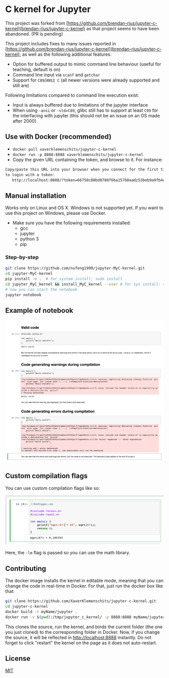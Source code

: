 # C kernel for Jupyter

This project was forked from [https://github.com/brendan-rius/jupyter-c-kernel](brendan-rius/jupyter-c-kernel) as that project seems to have been abandoned. (PR is pending)

This project includes fixes to many issues reported in [https://github.com/brendan-rius/jupyter-c-kernel](brendan-rius/jupyter-c-kernel), as well as the following additional features:

* Option for buffered output to mimic command line behaviour (useful for teaching, default is on)
* Command line input via `scanf` and `getchar`
* Support for `C89`/`ANSI C` (all newer versions were already supported and still are)

Following limitations compared to command line execution exist:

* Input is always buffered due to limitations of the jupyter interface
* When using `-ansi` or `-std=C89`, glibc still has to support at least `C99` for the interfacing with jupyter (this should not be an issue on an OS made after 2000)

## Use with Docker (recommended)

* `docker pull xaverklemenschits/jupyter-c-kernel`
* `docker run -p 8888:8888 xaverklemenschits/jupyter-c-kernel`
* Copy the given URL containing the token, and browse to it. For instance:

 ```bash
 Copy/paste this URL into your browser when you connect for the first time,
 to login with a token:
    http://localhost:8888/?token=66750c80bd0788f6ba15760aadz53beb9a9fb4cf8ac15ce8
 ```

## Manual installation

Works only on Linux and OS X. Windows is not supported yet. If you want to use this project on Windows, please use Docker.

* Make sure you have the following requirements installed:
  * gcc
  * jupyter
  * python 3
  * pip

### Step-by-step

```bash
git clone https://github.com/nufeng1999/jupyter-MyC-kernel.git
cd jupyter-MyC-kernel
pip install -e .  # for system install: sudo install .
cd jupyter_MyC_kernel && install_MyC_kernel --user # for sys install: sudo install_c_kernel
# now you can start the notebook
jupyter notebook
```

## Example of notebook

![Example of notebook](example-notebook.png?raw=true "Example of notebook")

## Custom compilation flags

You can use custom compilation flags like so:

![Custom compulation flag](custom_flags.png?raw=true "Example of notebook using custom compilation flags")

Here, the `-lm` flag is passed so you can use the math library.

## Contributing

The docker image installs the kernel in editable mode, meaning that you can
change the code in real-time in Docker. For that, just run the docker box like
that:

```bash
git clone https://github.com/XaverKlemenschits/jupyter-c-kernel.git
cd jupyter-c-kernel
docker build -t myName/jupyter .
docker run -v $(pwd):/tmp/jupyter_c_kernel/ -p 8888:8888 myName/jupyter
```

This clones the source, run the kernel, and binds the current folder (the one
you just cloned) to the corresponding folder in Docker.
Now, if you change the source, it will be reflected in [http://localhost:8888](http://localhost:8888)
instantly. Do not forget to click "restart" the kernel on the page as it does
not auto-restart.

## License

[MIT](LICENSE.txt)
